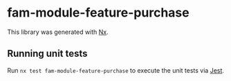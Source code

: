 # fam-module-feature-purchase

This library was generated with [Nx](https://nx.dev).

## Running unit tests

Run `nx test fam-module-feature-purchase` to execute the unit tests via [Jest](https://jestjs.io).
